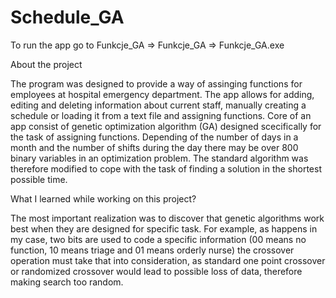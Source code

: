 # Schedule_GA

To run the app go to Funkcje_GA => Funkcje_GA => Funkcje_GA.exe

About the project

The program was designed to provide a way of assinging functions for employees at hospital emergency department. The app allows for adding, editing and deleting information about current staff, manually creating a schedule or loading it from a text file and assigning functions. Core of an app consist of genetic optimization algorithm (GA) designed scecifically for the task of assigning functions. Depending of the number of days in a month and the number of shifts during the day there may be over 800 binary variables in an optimization problem. The standard algorithm was therefore modified to cope with the task of finding a solution in the shortest possible time.

What I learned while working on this project?

The most important realization was to discover that genetic algorithms work best when they are designed for specific task. For example, as happens in my case, two bits are used to code a specific information (00 means no function, 10 means triage and 01 means orderly nurse) the crossover operation must take that into consideration, as standard one point crossover or randomized crossover would lead to possible loss of data, therefore making search too random.

